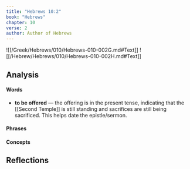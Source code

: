 ```yaml
---
title: "Hebrews 10:2"
book: "Hebrews"
chapter: 10
verse: 2
author: Author of Hebrews
---
```

![[/Greek/Hebrews/010/Hebrews-010-002G.md#Text]]
![[/Hebrew/Hebrews/010/Hebrews-010-002H.md#Text]]

## Analysis

#### Words
- **to be offered** — the offering is in the present tense, indicating that the [[Second Temple]] is still standing and sacrifices are still being sacrificed.  This helps date the epistle/sermon.

#### Phrases

#### Concepts

## Reflections
